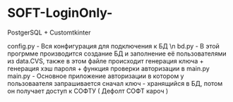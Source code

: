 # SOFT-LoginOnly-
PostgerSQL + Customtkinter

config.py - Вся конфигурация для подключения к БД \n
bd.py - В этой прогрмме производится создание БД и заполнение её пользователями из data.CVS, также в этом файле происходит генерация ключа + генерация хэш пароля + функция проверки авторизации в main.py
main.py - Основное приложение авторизации в котором у пользоваателя запрашивается сначал ключ - хранящийся в БД, потом он получает доступ к СОФТУ ( Дефолт СОФТ кароч )
